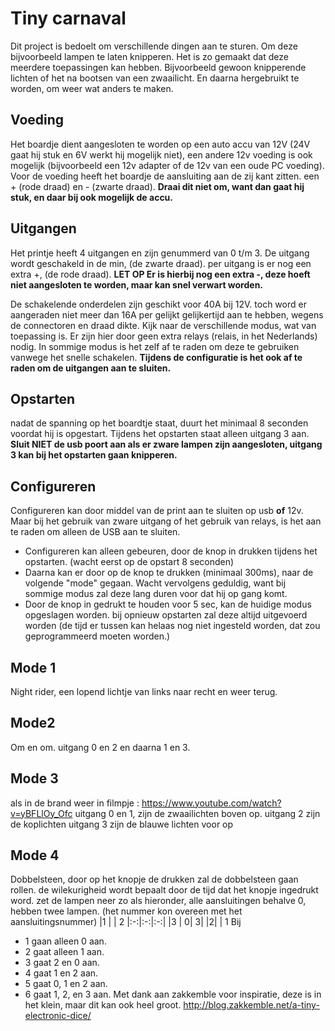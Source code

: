 


# Tiny carnaval
Dit project is bedoelt om verschillende dingen aan te sturen. Om deze bijvoorbeeld lampen te laten knipperen. Het is zo gemaakt dat deze meerdere toepassingen kan hebben. Bijvoorbeeld gewoon knipperende lichten of het na bootsen van een zwaailicht. En daarna hergebruikt te worden, om weer wat anders te maken.
## Voeding
Het boardje dient aangesloten te worden op een auto accu van 12V (24V gaat hij stuk en 6V werkt hij mogelijk niet), een andere 12v voeding is ook mogelijk (bijvoorbeeld een 12v adapter of de 12v van een oude PC voeding).
Voor de voeding heeft het boardje de aansluiting aan de zij kant zitten. een + (rode draad) en - (zwarte draad). **Draai dit niet om, want dan gaat hij stuk, en daar bij ook mogelijk de accu.**
## Uitgangen
Het printje heeft 4 uitgangen en zijn genummerd van 0 t/m 3. 
De uitgang wordt geschakeld in de min, (de zwarte draad).
per uitgang is er nog een extra +, (de rode draad).
**LET OP Er is hierbij nog een extra -, deze hoeft niet aangesloten te worden, maar kan snel verwart worden.**

De schakelende onderdelen zijn geschikt voor 40A bij 12V. 
toch word er aangeraden niet meer dan 16A per gelijkt gelijkertijd aan te hebben, wegens de connectoren en draad dikte.  Kijk naar de verschillende modus, wat van toepassing is.
Er zijn hier door geen extra relays (relais, in het Nederlands) nodig. In sommige modus is het zelf af te raden om deze te gebruiken vanwege het snelle schakelen.
**Tijdens de configuratie is het ook af te raden om de uitgangen aan te sluiten.**
## Opstarten
nadat de spanning op het boardtje staat, duurt het minimaal 8 seconden voordat hij is opgestart. Tijdens het opstarten staat alleen uitgang 3 aan. 
**Sluit NIET de usb poort aan als er zware lampen zijn aangesloten, uitgang 3 kan bij het opstarten gaan knipperen.**
## Configureren
Configureren kan door middel van de print aan te sluiten op usb **of** 12v. Maar bij het gebruik van zware uitgang of het gebruik van relays, is het aan te raden om alleen de USB aan te sluiten.

-	Configureren kan alleen gebeuren, door de knop in drukken tijdens het opstarten. (wacht eerst op de opstart 8 seconden)
-	Daarna kan er door op de knop te drukken (minimaal 300ms), naar de volgende "mode" gegaan. Wacht vervolgens geduldig, want bij sommige modus zal deze lang duren voor dat hij op gang komt.
-	Door de knop in gedrukt te houden voor 5 sec, kan de huidige modus opgeslagen worden. bij opnieuw opstarten zal deze altijd uitgevoerd worden
(de tijd er tussen kan helaas nog niet ingesteld worden, dat zou geprogrammeerd moeten worden.)
## Mode 1
Night rider, een lopend lichtje van links naar recht en weer terug. 
## Mode2
Om en om. uitgang 0 en 2 en daarna 1 en 3.
## Mode 3
als in de brand weer in filmpje : https://www.youtube.com/watch?v=yBFLlOy_Ofc
uitgang 0 en 1, zijn de zwaailichten boven op.
uitgang 2 zijn de koplichten
uitgang 3 zijn de blauwe lichten voor op
## Mode 4
Dobbelsteen, door op het knopje de drukken zal de dobbelsteen gaan rollen. de wilekurigheid wordt bepaalt door de tijd dat het knopje ingedrukt word.
zet de lampen neer zo als hieronder, alle aansluitingen behalve 0, hebben twee lampen. (het nummer kon overeen met het aansluitingsnummer)
|1 |  | 2
|:-:|:-:|:-:|
|3 | 0| 3|
|2| | 1
Bij
-	1 gaan alleen 0 aan.
-	2 gaat alleen 1 aan.
-	3 gaat 2 en 0 aan. 
-	4 gaat 1 en 2 aan.
-	5 gaat 0, 1 en 2 aan.
-	6 gaat 1, 2, en 3 aan.
Met dank aan zakkemble voor inspiratie, deze is in het klein, maar dit kan ook heel groot.
http://blog.zakkemble.net/a-tiny-electronic-dice/

